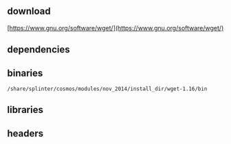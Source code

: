 ## download

[https://www.gnu.org/software/wget/](https://www.gnu.org/software/wget/)

## dependencies

## binaries

	/share/splinter/cosmos/modules/nov_2014/install_dir/wget-1.16/bin

## libraries


## headers

